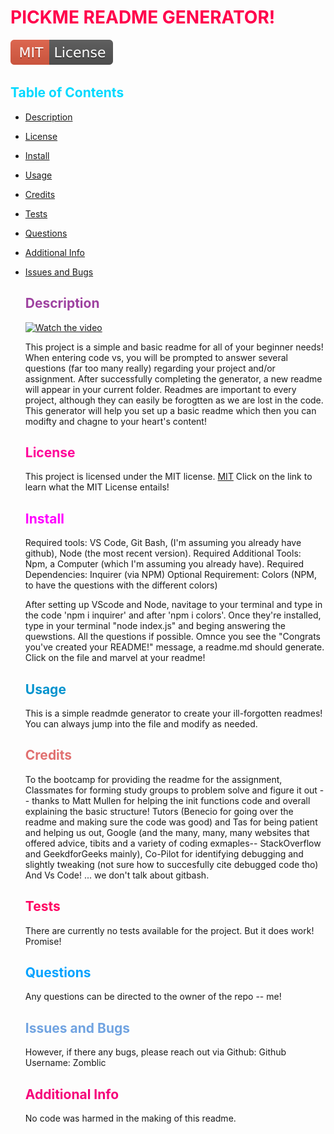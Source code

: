 # <span style="color:rgb(255, 0, 76);">PICKME README GENERATOR!</span>
![License: MIT](./utils/MITBADGE.svg)
##  <span style="color:rgb(0, 217, 255);">Table of Contents</span>
- [Description](#description)
- [License](#license)
- [Install](#install)
- [Usage](#usage)
- [Credits](#credits)
- [Tests](#tests)
- [Questions](#questions)
- [Additional Info](#additional-info)
- [Issues and Bugs](#issues-and-bugs)
  

  ## <span style="color:rgb(158, 66, 160);">Description</span>

  [![Watch the video](https://raw.githubusercontent.com/zomblic/PICKME-README-GENERATOR/main/assets/thumbnail.jpg)](https://raw.githubusercontent.com/zomblic/PICKME-README-GENERATOR/main/VIDEO-EXAMPLE/video.mv4)


    This project is a simple and basic readme for all of your beginner needs! When entering code vs, you will be prompted to answer several questions (far too many really) regarding your project and/or assignment. After successfully completing the generator, a new readme will appear in your current folder. Readmes are important to every project, although they can easily be forogtten as we are lost in the code. This generator will help you set up a basic readme which then you can modifty and chagne to your heart's content!


  ## <span style="color:rgb(255, 0, 153);">License</span>
    This project is licensed under the MIT license.
    [MIT](https://opensource.org/licenses/MIT)
  Click on the link to learn what the MIT License entails!

  ## <span style="color:rgb(255, 0, 255);">Install</span>
  Required tools: VS Code, Git Bash, (I'm assuming you already have github), Node (the most recent version).
  Required Additional Tools: Npm, a Computer (which I'm assuming you already have).
  Required Dependencies: Inquirer (via NPM)
  Optional Requirement: Colors (NPM, to have the questions with the different colors)

  After setting up VScode and Node, navitage to your terminal and type in the code 'npm i inquirer' and after 'npm i colors'.
  Once they're installed, type in your terminal "node index.js" and beging answering the quewstions. All the questions if possible. Omnce you see the "Congrats you've created your README!" message, a readme.md should generate.
  Click on the file and marvel at your readme!

  ## <span style="color:rgb(0, 147, 206);">Usage</span>
  This is a simple readmde generator to create your ill-forgotten readmes!
  You can always jump into the file and modify as needed.

  ## <span style="color:rgb(225, 112, 112);">Credits</span>
    To the bootcamp for providing the readme for the assignment,
    Classmates for forming study groups to problem solve and figure it out -- thanks to Matt Mullen for helping the init functions code and overall explaining the basic structure!
    Tutors (Benecio for going over the readme and making sure the code was good) and Tas for being patient and helping us out,
    Google (and the many, many, many websites that offered advice, tibits and a variety of coding exmaples-- StackOverflow and GeekdforGeeks mainly),
    Co-Pilot for identifying debugging and slightly tweaking (not sure how to succesfully cite debugged code tho)
    And Vs Code!
      ... we don't talk about gitbash.
  
  ## <span style="color:rgb(255, 0, 98);">Tests</span>
    There are currently no tests available for the project.
    But it does work! Promise!

  ## <span style="color:rgb(2, 162, 255);">Questions</span>
    Any questions can be directed to the owner of the repo -- me!

   ## <span style="color:rgb(112, 163, 225);">Issues and Bugs</span>
    However, if there any bugs, please reach out via Github:
    Github Username: Zomblic
 

  ## <span style="color:rgb(245, 0, 122);">Additional Info</span>
    No code was harmed in the making of this readme.
